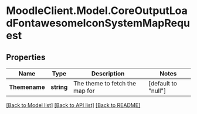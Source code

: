 # MoodleClient.Model.CoreOutputLoadFontawesomeIconSystemMapRequest

## Properties

Name | Type | Description | Notes
------------ | ------------- | ------------- | -------------
**Themename** | **string** | The theme to fetch the map for | [default to "null"]

[[Back to Model list]](../README.md#documentation-for-models) [[Back to API list]](../README.md#documentation-for-api-endpoints) [[Back to README]](../README.md)

